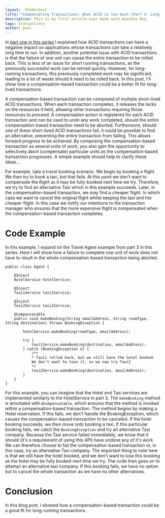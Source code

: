 ```yaml
---
layout: :theme/post
title: "Compensating Transactions: When ACID is too much (Part 4: Long Lived Transactions)"
description: This is my first article ever made with Quarkus Roq
tags: transactions
author: paul
---
```


In [part one in this series]({site.url('posts/compensating-transactions-when-acid-is-too-much-part-1-introduction')}) I explained how ACID transactions can have a negative impact on applications whose transactions can take a relatively long time to run.
In addition, another potential issue with ACID transactions is that the failure of one unit can cause the entire transaction to be rolled back.
This is less of an issue for short running transactions, as the previously successful work can be retried quickly.
However, for long-running transactions, this previously completed work may be significant, leading to a lot of waste should it need to be rolled back.
In this post, I'll show how a compensation-based transaction could be a better fit for long-lived transactions.

A compensation-based transaction can be composed of multiple short-lived ACID transactions.
When each transaction completes, it releases the locks on the resources it held, allowing other transactions requiring those resources to proceed.
A compensation action is registered for each ACID transaction and can be used to undo any work completed, should the entire compensation-based transaction need to be aborted.
Furthermore, should one of these short-lived ACID transactions fail, it could be possible to find an alternative, preventing the entire transaction from failing.
This allows forward progress to be achieved.
By composing the compensation-based transaction as several units of work, you also gain the opportunity to selectively abort (compensate) particular units as the compensation-based transaction progresses.
A simple example should help to clarify these ideas...

For example, take a travel booking scenario.
We begin by booking a flight.
We then try to book a taxi, but that fails.
At this point we don’t want to compensate the flight as it may be fully-booked next time we try.
Therefore, we try to find an alternative Taxi which in this example succeeds.
Later, in the compensation-based transaction, we may find a cheaper flight.
In which case we want to cancel the original flight whilst keeping the taxi and the cheaper flight.
In this case we notify our intentions to the transaction manager who ensures that the more expensive flight is compensated when the compensation-based transaction completes.

# Code Example
In this example, I expand on the Travel Agent example from part 3 in this series.
Here I will show how a failure to complete one unit of work does not have to result in the whole compensation-based transaction being aborted.

```
public class Agent {

    @Inject
    HotelService hotelService;
    
    @Inject
    Taxi1Service taxi1Service;
    
    @Inject
    Taxi2Service taxi2Service;
    
    @Compensatable
    public void makeBooking(String emailAddress, String roomType, String destination) throws BookingException {
    
        hotelService.makeBooking(roomType, emailAddress);
        
        try {
            taxi1Service.makeBooking(destination, emailAddress);
        } catch (BookingException e) {
            /**
            * Taxi1 rolled back, but we still have the hotel booked.
            We don't want to lose it, so we now try Taxi2
            */
            taxi2Service.makeBooking(destination, emailAddress);
        }
    }
}
```

For this example, you can imagine that the Hotel and Taxi services are implemented similarly to the HotelService in part 3.
The `makeBooking` method is annotated with `@Compensatable`, which ensures that the method is invoked within a compensation-based transaction.
The method begins by making a Hotel reservation.
If this fails, we don't handle the BookingException, which causes the compensation-based transaction to be canceled.
If the hotel booking succeeds, we then move onto booking a taxi.
If this particular booking fails, we catch the `BookingException` and try an alternative Taxi company.
Because the Taxi service failed immediately, we know that it should (it's a requirement of using this API) have undone any of it's work.
We can therefore choose to fail the compensation-based transaction or, in this case, try an alternative Taxi company.
The important thing to note here is that we still have the hotel booked, and we don't want to lose this booking as the hotel may be fully booked next time we try.
The code then goes on to attempt an alternative taxi company.
If this booking fails, we have no option but to cancel the whole transaction as we have no other alternatives.

# Conclusion
In this blog post, I showed how a compensation-based transaction could be a good fit for long-running transactions.